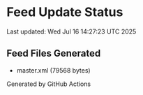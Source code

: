 # Feed Update Status
Last updated: Wed Jul 16 14:27:23 UTC 2025

## Feed Files Generated
- master.xml (79568 bytes)

Generated by GitHub Actions
